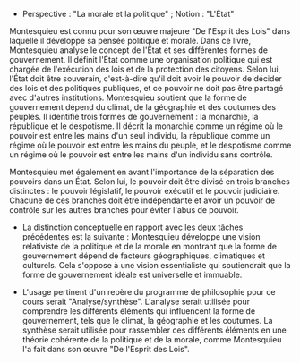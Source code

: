- Perspective : "La morale et la politique" ; Notion : "L'État"

Montesquieu est connu pour son œuvre majeure "De l'Esprit des Lois" dans laquelle il développe sa pensée politique et morale. Dans ce livre, Montesquieu analyse le concept de l'État et ses différentes formes de gouvernement. Il définit l'État comme une organisation politique qui est chargée de l'exécution des lois et de la protection des citoyens. Selon lui, l'État doit être souverain, c'est-à-dire qu'il doit avoir le pouvoir de décider des lois et des politiques publiques, et ce pouvoir ne doit pas être partagé avec d'autres institutions.
Montesquieu soutient que la forme de gouvernement dépend du climat, de la géographie et des coutumes des peuples. Il identifie trois formes de gouvernement : la monarchie, la république et le despotisme. Il décrit la monarchie comme un régime où le pouvoir est entre les mains d'un seul individu, la république comme un régime où le pouvoir est entre les mains du peuple, et le despotisme comme un régime où le pouvoir est entre les mains d'un individu sans contrôle.

Montesquieu met également en avant l'importance de la séparation des pouvoirs dans un État. Selon lui, le pouvoir doit être divisé en trois branches distinctes : le pouvoir législatif, le pouvoir exécutif et le pouvoir judiciaire. Chacune de ces branches doit être indépendante et avoir un pouvoir de contrôle sur les autres branches pour éviter l'abus de pouvoir.

- La distinction conceptuelle en rapport avec les deux tâches précédentes est la suivante : Montesquieu développe une vision relativiste de la politique et de la morale en montrant que la forme de gouvernement dépend de facteurs géographiques, climatiques et culturels. Cela s'oppose à une vision essentialiste qui soutiendrait que la forme de gouvernement idéale est universelle et immuable.

- L'usage pertinent d'un repère du programme de philosophie pour ce cours serait "Analyse/synthèse". L'analyse serait utilisée pour comprendre les différents éléments qui influencent la forme de gouvernement, tels que le climat, la géographie et les coutumes. La synthèse serait utilisée pour rassembler ces différents éléments en une théorie cohérente de la politique et de la morale, comme Montesquieu l'a fait dans son œuvre "De l'Esprit des Lois".

